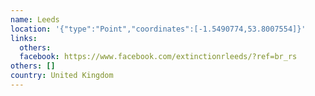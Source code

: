 ```yaml
---
name: Leeds
location: '{"type":"Point","coordinates":[-1.5490774,53.8007554]}'
links:
  others: 
  facebook: https://www.facebook.com/extinctionrleeds/?ref=br_rs
others: []
country: United Kingdom
---
```

